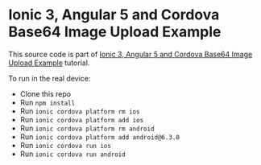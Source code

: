 # Ionic 3, Angular 5 and Cordova Base64 Image Upload Example

This source code is part of [Ionic 3, Angular 5 and Cordova Base64 Image Upload Example](https://www.djamware.com/post/5ae9c9ca80aca714d19d5b9f/ionic-3-angular-5-and-cordova-base64-image-upload-example) tutorial.

To run in the real device:
* Clone this repo
* Run `npm install`
* Run `ionic cordova platform rm ios`
* Run `ionic cordova platform add ios`
* Run `ionic cordova platform rm android`
* Run `ionic cordova platform add android@6.3.0`
* Run `ionic cordova run ios`
* Run `ionic cordova run android`
